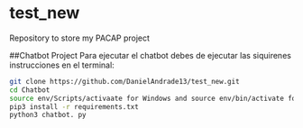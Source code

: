 # test_new
Repository to store my PACAP project

##Chatbot Project
Para ejecutar el chatbot debes de ejecutar las siquirenes instrucciones en el terminal:

```sh
git clone https://github.com/DanielAndrade13/test_new.git
cd Chatbot
source env/Scripts/activaate for Windows and source env/bin/activate for MacOS
pip3 install -r requirements.txt
python3 chatbot. py
````

